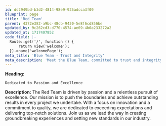 ```yaml
---
id: dc2949bd-b3d2-4814-98e9-925adcca3f09
blueprint: page
title: 'Red Team'
parent: 4372e382-a9bc-48cb-9430-5e8f6cd856be
updated_by: 9c262cd3-d770-4574-ae69-4b0a233272a2
updated_at: 1717407852
code_field: |-
  Route::get('/', function () {
      return view('welcome');
  })->name('welcomePage');
meta_title: 'Blue Team - Trust and Integrity'
meta_description: 'Meet the Blue Team, committed to trust and integrity. We build lasting relationships through reliable and honest solutions.'
---
```

**Heading:**

    Dedicated to Passion and Excellence

**Description:**
The Red Team is driven by passion and a relentless pursuit of excellence. Our mission is to push the boundaries and achieve outstanding results in every project we undertake. With a focus on innovation and a commitment to quality, we are dedicated to exceeding expectations and delivering top-notch solutions. Join us as we lead the way in creating groundbreaking experiences and setting new standards in our industry.